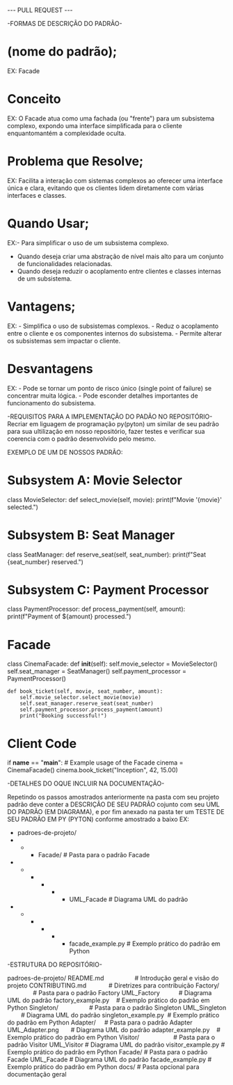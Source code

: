  --- PULL REQUEST ---

-FORMAS DE DESCRIÇÃO DO PADRÃO-

# (nome do padrão);
EX: Facade

# Conceito
EX: O Facade atua como uma fachada (ou "frente") para um subsistema complexo, expondo uma 
interface simplificada para o cliente enquantomantém a complexidade oculta.

# Problema que Resolve;
EX: Facilita a interação com sistemas complexos ao oferecer uma interface única e clara, evitando que
os clientes lidem diretamente com várias interfaces e classes.


# Quando Usar;
EX:- Para simplificar o uso de um subsistema complexo.
   - Quando deseja criar uma abstração de nível mais alto para um conjunto de funcionalidades relacionadas.
   - Quando deseja reduzir o acoplamento entre clientes e classes internas de um subsistema.

# Vantagens;
EX: - Simplifica o uso de subsistemas complexos.
    - Reduz o acoplamento entre o cliente e os componentes internos do subsistema.
    - Permite alterar os subsistemas sem impactar o cliente.

 # Desvantagens
EX: - Pode se tornar um ponto de risco único (single point of failure) se concentrar muita lógica.
    - Pode esconder detalhes importantes de funcionamento do subsistema.   


-REQUISITOS PARA A IMPLEMENTAÇÃO DO PADÃO NO REPOSITÓRIO- 
Recriar em liguagem de programação py(pyton) um similar de seu padrão para sua ultilização em nosso repositório, fazer testes e verificar sua coerencia com o padrão desenvolvido pelo mesmo.

EXEMPLO DE UM DE NOSSOS PADRÃO:

# Subsystem A: Movie Selector
class MovieSelector:
    def select_movie(self, movie):
        print(f"Movie '{movie}' selected.")

# Subsystem B: Seat Manager
class SeatManager:
    def reserve_seat(self, seat_number):
        print(f"Seat {seat_number} reserved.")

# Subsystem C: Payment Processor
class PaymentProcessor:
    def process_payment(self, amount):
        print(f"Payment of ${amount} processed.")

# Facade
class CinemaFacade:
    def __init__(self):
        self.movie_selector = MovieSelector()
        self.seat_manager = SeatManager()
        self.payment_processor = PaymentProcessor()

    def book_ticket(self, movie, seat_number, amount):
        self.movie_selector.select_movie(movie)
        self.seat_manager.reserve_seat(seat_number)
        self.payment_processor.process_payment(amount)
        print("Booking successful!")

# Client Code
if __name__ == "__main__":
    # Example usage of the Facade
    cinema = CinemaFacade()
    cinema.book_ticket("Inception", 42, 15.00)



-DETALHES DO OQUE INCLUIR NA DOCUMENTAÇÃO-

Repetindo os passos amostrados anteriormente na pasta com seu projeto padrão deve conter a DESCRIÇÃO DE SEU PADRÃO cojunto com seu UML DO PADRÃO (EM DIAGRAMA), e por fim anexado na pasta ter um TESTE DE SEU PADRÃO EM PY (PYTON) conforme amostrado a baixo
EX:
- padroes-de-projeto/
- - - Facade/                       # Pasta para o padrão Facade
- - - - - - UML_Facade              # Diagrama UML do padrão
- - - - - - facade_example.py       # Exemplo prático do padrão em Python


 
 -ESTRUTURA DO REPOSITÓRIO-
 
 padroes-de-projeto/
     README.md‎ ‎ ‎ ‎ ‎ ‎ ‎ ‎ ‎ ‎ ‎ ‎ ‎ ‎ ‎ ‎ ‎ ‎  # Introdução geral e visão do projeto
     CONTRIBUTING.md‎ ‎ ‎ ‎ ‎ ‎ ‎ ‎ ‎ ‎ ‎ ‎ ‎ # Diretrizes para contribuição
     Factory/‎ ‎ ‎ ‎ ‎ ‎ ‎ ‎ ‎ ‎ ‎ ‎ ‎ ‎ ‎ ‎ ‎ ‎ ‎ ‎ # Pasta para o padrão Factory
           UML_Factory‎ ‎ ‎ ‎ ‎ ‎ ‎ ‎ ‎ ‎ ‎ # Diagrama UML do padrão
           factory_example.py‎ ‎ ‎ ‎ # Exemplo prático do padrão em Python
     Singleton/‎‎ ‎ ‎ ‎ ‎ ‎ ‎ ‎ ‎ ‎ ‎ ‎ ‎ ‎ ‎ ‎ ‎ ‎ ‎‎‎# Pasta para o padrão Singleton
           UML_Singleton‎‎ ‎ ‎ ‎ ‎ ‎ ‎ ‎ ‎ ‎‎# Diagrama UML do padrão
           singleton_example.py‎ ‎ # Exemplo prático do padrão em Python
     Adapter/‎ ‎ ‎ ‎ ‎ ‎ ‎ ‎ ‎ ‎ ‎ ‎ ‎ ‎ ‎ ‎ ‎ ‎ ‎ ‎ # Pasta para o padrão Adapter
           UML_Adapter.png‎ ‎ ‎ ‎ ‎ ‎ ‎ # Diagrama UML do padrão
           adapter_example.py‎ ‎ ‎ ‎ ‎# Exemplo prático do padrão em Python
     Visitor/‎ ‎ ‎ ‎ ‎ ‎ ‎ ‎ ‎ ‎ ‎ ‎ ‎ ‎ ‎ ‎ ‎ ‎ ‎ ‎ # Pasta para o padrão Visitor
           UML_Visitor           # Diagrama UML do padrão
           visitor_example.py    # Exemplo prático do padrão em Python
     Facade/                     # Pasta para o padrão Facade
           UML_Facade            # Diagrama UML do padrão
           facade_example.py     # Exemplo prático do padrão em Python
     docs/                       # Pasta opcional para documentação geral
    

  
